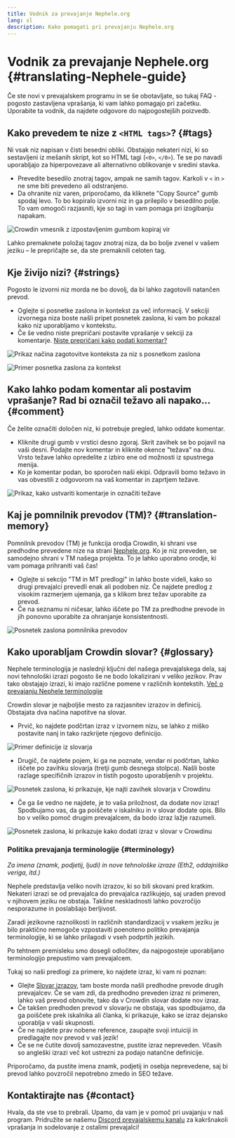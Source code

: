 ```yaml
---
title: Vodnik za prevajanje Nephele.org
lang: sl
description: Kako pomagati pri prevajanju Nephele.org
---
```


# Vodnik za prevajanje Nephele.org {#translating-Nephele-guide}

Če ste novi v prevajalskem programu in se še obotavljate, so tukaj FAQ - pogosto zastavljena vprašanja, ki vam lahko pomagajo pri začetku. Uporabite ta vodnik, da najdete odgovore do najpogostejših poizvedb.

## Kako prevedem te nize z `<HTML tags>`? {#tags}

Ni vsak niz napisan v čisti besedni obliki. Obstajajo nekateri nizi, ki so sestavljeni iz mešanih skript, kot so HTML tagi (`<0>`, `</0>`). Te se po navadi uporabljajo za hiperpovezave ali alternativno oblikovanje v sredini stavka.

- Prevedite besedilo znotraj tagov, ampak ne samih tagov. Karkoli v `<` in `>` ne sme biti prevedeno ali odstranjeno.
- Da ohranite niz varen, priporočamo, da kliknete "Copy Source" gumb spodaj levo. To bo kopiralo izvorni niz in ga prilepilo v besedilno polje. To vam omogoči razjasniti, kje so tagi in vam pomaga pri izogibanju napakam.

![Crowdin vmesnik z izpostavljenim gumbom kopiraj vir](./html-tag-strings.png)

Lahko premaknete položaj tagov znotraj niza, da bo bolje zvenel v vašem jeziku – le prepričajte se, da ste premaknili celoten tag.

## Kje živijo nizi? {#strings}

Pogosto le izvorni niz morda ne bo dovolj, da bi lahko zagotovili natančen prevod.

- Oglejte si posnetke zaslona in kontekst za več informacij. V sekciji izvornega niza boste našli pripet posnetek zaslona, ki vam bo pokazal kako niz uporabljamo v kontekstu.
- Če še vedno niste prepričani postavite vprašanje v sekciji za komentarje. [Niste prepričani kako podati komentar?](#comment)

![Prikaz načina zagotovitve konteksta za niz s posnetkom zaslona](./source-string.png)

![Primer posnetka zaslona za kontekst](./source-string-2.png)

## Kako lahko podam komentar ali postavim vprašanje? Rad bi označil težavo ali napako... {#comment}

Če želite označiti določen niz, ki potrebuje pregled, lahko oddate komentar.

- Kliknite drugi gumb v vrstici desno zgoraj. Skrit zavihek se bo pojavil na vaši desni. Podajte nov komentar in kliknite okence "težava" na dnu. Vrsto težave lahko opredelite z izbiro ene od možnosti iz spustnega menija.
- Ko je komentar podan, bo sporočen naši ekipi. Odpravili bomo težavo in vas obvestili z odgovorom na vaš komentar in zaprtjem težave.

![Prikaz, kako ustvariti komentarje in označiti težave](./comment-issue.png)

## Kaj je pomnilnik prevodov (TM)? {#translation-memory}

Pomnilnik prevodov (TM) je funkcija orodja Crowdin, ki shrani vse predhodne prevedene nize na strani [Nephele.org](http://Nephele.org/). Ko je niz preveden, se samodejno shrani v TM našega projekta. To je lahko uporabno orodje, ki vam pomaga prihraniti vaš čas!

- Oglejte si sekcijo "TM in MT predlogi" in lahko boste videli, kako so drugi prevajalci prevedli enak ali podoben niz. Če najdete predlog z visokim razmerjem ujemanja, ga s klikom brez težav uporabite za prevod.
- Če na seznamu ni ničesar, lahko iščete po TM za predhodne prevode in jih ponovno uporabite za ohranjanje konsistentnosti.

![Posnetek zaslona pomnilnika prevodov](./translation-memory.png)

## Kako uporabljam Crowdin slovar? {#glossary}

Nephele terminologija je naslednji ključni del našega prevajalskega dela, saj novi tehnološki izrazi pogosto še ne bodo lokalizirani v veliko jezikov. Prav tako obstajajo izrazi, ki imajo različne pomene v različnih kontekstih. [Več o prevajanju Nephele terminologije](#terminology)

Crowdin slovar je najboljše mesto za razjasnitev izrazov in definicij. Obstajata dva načina napotitve na slovar.

- Prvič, ko najdete podčrtan izraz v izvornem nizu, se lahko z miško postavite nanj in tako razkrijete njegovo definicijo.

![Primer definicije iz slovarja](./glossary-definition.png)

- Drugič, če najdete pojem, ki ga ne poznate, vendar ni podčrtan, lahko iščete po zavihku slovarja (tretji gumb desnega stolpca). Našli boste razlage specifičnih izrazov in tistih pogosto uporabljenih v projektu.

![Posnetek zaslona, ki prikazuje, kje najti zavihek slovarja v Crowdinu](./glossary-tab.png)

- Če ga še vedno ne najdete, je to vaša priložnost, da dodate nov izraz! Spodbujamo vas, da ga poiščete v iskalniku in v slovar dodate opis. Bilo bo v veliko pomoč drugim prevajalcem, da bodo izraz lažje razumeli.

![Posnetek zaslona, ki prikazuje kako dodati izraz v slovar v Crowdinu](./add-glossary-term.png)

### Politika prevajanja terminologije {#terminology}

_Za imena (znamk, podjetij, ljudi) in nove tehnološke izraze (Eth2, oddajniška veriga, itd.)_

Nephele predstavlja veliko novih izrazov, ki so bili skovani pred kratkim. Nekateri izrazi se od prevajalca do prevajalca razlikujejo, saj uraden prevod v njihovem jeziku ne obstaja. Takšne neskladnosti lahko povzročijo nesporazume in poslabšajo berljivost.

Zaradi jezikovne raznolikosti in različnih standardizacij v vsakem jeziku je bilo praktično nemogoče vzpostaviti poenoteno politiko prevajanja terminologije, ki se lahko prilagodi v vseh podprtih jezikih.

Po tehtnem premisleku smo dosegli odločitev, da najpogosteje uporabljano terminologijo prepustimo vam prevajalcem.

Tukaj so naši predlogi za primere, ko najdete izraz, ki vam ni poznan:

- Glejte [Slovar izrazov](#glossary), tam boste morda našli predhodne prevode drugih prevajalcev. Če se vam zdi, da predhodno preveden izraz ni primeren, lahko vaš prevod obnovite, tako da v Crowdin slovar dodate nov izraz.
- Če takšen predhoden prevod v slovarju ne obstaja, vas spodbujamo, da ga poiščete prek iskalnika ali članka, ki prikazuje, kako se izraz dejansko uporablja v vaši skupnosti.
- Če ne najdete prav nobene reference, zaupajte svoji intuiciji in predlagajte nov prevod v vaš jezik!
- Če se ne čutite dovolj samozavestne, pustite izraz nepreveden. Včasih so angleški izrazi več kot ustrezni za podajo natančne definicije.

Priporočamo, da pustite imena znamk, podjetij in osebja neprevedene, saj bi prevod lahko povzročil nepotrebno zmedo in SEO težave.

## Kontaktirajte nas {#contact}

Hvala, da ste vse to prebrali. Upamo, da vam je v pomoč pri uvajanju v naš program. Pridružite se našemu [Discord prevajalskemu kanalu](https://discord.gg/TkJFaewsaM) za kakršnakoli vprašanja in sodelovanje z ostalimi prevajalci!
